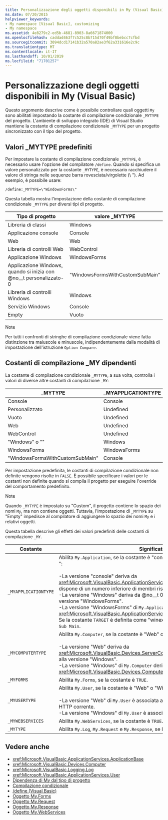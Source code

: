 ```yaml
---
title: Personalizzazione degli oggetti disponibili in My (Visual Basic)
ms.date: 07/20/2015
helpviewer_keywords:
- My namespace [Visual Basic], customizing
- My namespace
ms.assetid: 4e8279c2-ed5b-4681-8903-8a6671874000
ms.openlocfilehash: caddad463f7c525c8b715d70f49bf8bebcc7cfbd
ms.sourcegitcommit: 3094dcd17141b32a570a82ae3f62a331616e2c9c
ms.translationtype: MT
ms.contentlocale: it-IT
ms.lasthandoff: 10/01/2019
ms.locfileid: "71701257"
---
```

# <a name="customizing-which-objects-are-available-in-my-visual-basic"></a>Personalizzazione degli oggetti disponibili in My (Visual Basic)

Questo argomento descrive come è possibile controllare quali oggetti `My` sono abilitati impostando la costante di compilazione condizionale `_MYTYPE` del progetto. L'ambiente di sviluppo integrato (IDE) di Visual Studio mantiene la costante di compilazione condizionale `_MYTYPE` per un progetto sincronizzato con il tipo del progetto.  
  
## <a name="predefined-_mytype-values"></a>Valori \_MYTYPE predefiniti  

Per impostare la costante di compilazione condizionale `_MYTYPE`, è necessario usare l'opzione del compilatore `/define`. Quando si specifica un valore personalizzato per la costante `_MYTYPE`, è necessario racchiudere il valore di stringa nelle sequenze barra rovesciata/virgolette (\\ "). Ad esempio, è possibile usare:  
  
```console  
/define:_MYTYPE=\"WindowsForms\"  
```  
  
 Questa tabella mostra l'impostazione della costante di compilazione condizionale `_MYTYPE` per diversi tipi di progetto.  
  
|Tipo di progetto|valore \_MYTYPE|  
|------------------|--------------------|  
|Libreria di classi|Windows|  
|Applicazione console|Console|  
|Web|Web|  
|Libreria di controlli Web|WebControl|  
|Applicazione Windows|WindowsForms|  
|Applicazione Windows, quando si inizia con @no__t personalizzato-0|"WindowsFormsWithCustomSubMain"|  
|Libreria di controlli Windows|Windows|  
|Servizio Windows|Console|  
|Empty|Vuoto|  
  
> [!NOTE]
> Per tutti i confronti di stringhe di compilazione condizionale viene fatta distinzione tra maiuscole e minuscole, indipendentemente dalla modalità di impostazione dell'istruzione `Option Compare`.  
  
## <a name="dependent-_my-compilation-constants"></a>Costanti di compilazione \_MY dipendenti  

La costante di compilazione condizionale `_MYTYPE`, a sua volta, controlla i valori di diverse altre costanti di compilazione `_MY`:  
  
|\_MYTYPE|\_MYAPPLICATIONTYPE|\_MYCOMPUTERTYPE|\_MYFORMS|\_MYUSERTYPE|\_MYWEBSERVICES|  
|--------------|-------------------------|----------------------|---------------|------------------|---------------------|  
|Console|Console|Windows|Undefined|Windows|true|  
|Personalizzato|Undefined|Undefined|Undefined|Undefined|Undefined|  
|Vuoto|Undefined|Undefined|Undefined|Undefined|Undefined|  
|Web|Undefined|Web|false|Web|false|  
|WebControl|Undefined|Web|false|Web|true|  
|"Windows" o ""|Windows|Windows|Undefined|Windows|true|  
|WindowsForms|WindowsForms|Windows|true|Windows|true|  
|"WindowsFormsWithCustomSubMain"|Console|Windows|true|Windows|true|  
  
 Per impostazione predefinita, le costanti di compilazione condizionale non definite vengono risolte in `FALSE`. È possibile specificare i valori per le costanti non definite quando si compila il progetto per eseguire l'override del comportamento predefinito.  
  
> [!NOTE]
> Quando `_MYTYPE` è impostato su "Custom", il progetto contiene lo spazio dei nomi `My`, ma non contiene oggetti. Tuttavia, l'impostazione di `_MYTYPE` su "Empty" impedisce al compilatore di aggiungere lo spazio dei nomi `My` e i relativi oggetti.  
  
 Questa tabella descrive gli effetti dei valori predefiniti delle costanti di compilazione `_MY`.  
  
|Costante|Significato|  
|--------------|-------------|  
|`_MYAPPLICATIONTYPE`|Abilita `My.Application`, se la costante è "console," Windows "o" WindowsForms ":<br /><br /> -La versione "console" deriva da <xref:Microsoft.VisualBasic.ApplicationServices.ConsoleApplicationBase>. e dispone di un numero inferiore di membri rispetto alla versione "Windows".<br />-La versione "Windows" deriva da @no__t 0 e ha meno membri rispetto alla versione "WindowsForms".<br />-La versione "WindowsForms" di `My.Application` deriva da <xref:Microsoft.VisualBasic.ApplicationServices.WindowsFormsApplicationBase>. Se la costante `TARGET` è definita come "winexe", la classe include un metodo `Sub Main`.|  
|`_MYCOMPUTERTYPE`|Abilita `My.Computer`, se la costante è "Web" o "Windows":<br /><br /> -La versione "Web" deriva da <xref:Microsoft.VisualBasic.Devices.ServerComputer> e ha meno membri rispetto alla versione "Windows".<br />-La versione "Windows" di `My.Computer` deriva da <xref:Microsoft.VisualBasic.Devices.Computer>.|  
|`_MYFORMS`|Abilita `My.Forms`, se la costante è `TRUE`.|  
|`_MYUSERTYPE`|Abilita `My.User`, se la costante è "Web" o "Windows":<br /><br /> -La versione "Web" di `My.User` è associata all'identità utente della richiesta HTTP corrente.<br />-La versione "Windows" di `My.User` è associata all'entità corrente del thread.|  
|`_MYWEBSERVICES`|Abilita `My.WebServices`, se la costante è `TRUE`.|  
|`_MYTYPE`|Abilita `My.Log`, `My.Request` e `My.Response`, se la costante è "Web".|  
  
## <a name="see-also"></a>Vedere anche

- <xref:Microsoft.VisualBasic.ApplicationServices.ApplicationBase>
- <xref:Microsoft.VisualBasic.Devices.Computer>
- <xref:Microsoft.VisualBasic.Logging.Log>
- <xref:Microsoft.VisualBasic.ApplicationServices.User>
- [Dipendenza di My dal tipo di progetto](../../../visual-basic/developing-apps/development-with-my/how-my-depends-on-project-type.md)
- [Compilazione condizionale](../../../visual-basic/programming-guide/program-structure/conditional-compilation.md)
- [/define (Visual Basic)](../../../visual-basic/reference/command-line-compiler/define.md)
- [Oggetto My.Forms](../../../visual-basic/language-reference/objects/my-forms-object.md)
- [Oggetto My.Request](../../../visual-basic/language-reference/objects/my-request-object.md)
- [Oggetto My.Response](../../../visual-basic/language-reference/objects/my-response-object.md)
- [Oggetto My.WebServices](../../../visual-basic/language-reference/objects/my-webservices-object.md)
